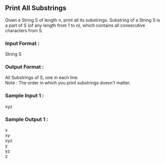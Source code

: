 ## Print All Substrings
Given a String S of length n, print all its substrings.
Substring of a String S is a part of S (of any length from 1 to n), which contains all consecutive characters from S.
### Input Format :
String S
### Output Format :
All Substrings of S, one in each line. <br>
Note : The order in which you print substrings doesn't matter.
### Sample Input 1 :
xyz
### Sample Output 1 :
x  <br>
xy <br>
xyz <br>
y <br>
yz <br>
z <br>
